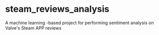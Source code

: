 # steam_reviews_analysis
A machine learning -based project for performing sentiment analysis on Valve's Steam APP reviews
